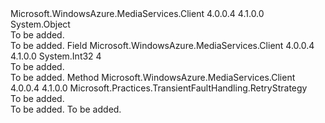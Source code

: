 <Type Name="RetryStrategyFactory" FullName="Microsoft.WindowsAzure.MediaServices.Client.TransientFaultHandling.RetryStrategyFactory">
  <TypeSignature Language="C#" Value="public static class RetryStrategyFactory" />
  <TypeSignature Language="ILAsm" Value=".class public auto ansi abstract sealed beforefieldinit RetryStrategyFactory extends System.Object" />
  <TypeSignature Language="DocId" Value="T:Microsoft.WindowsAzure.MediaServices.Client.TransientFaultHandling.RetryStrategyFactory" />
  <TypeSignature Language="VB.NET" Value="Public Class RetryStrategyFactory" />
  <TypeSignature Language="F#" Value="type RetryStrategyFactory = class" />
  <AssemblyInfo>
    <AssemblyName>Microsoft.WindowsAzure.MediaServices.Client</AssemblyName>
    <AssemblyVersion>4.0.0.4</AssemblyVersion>
    <AssemblyVersion>4.1.0.0</AssemblyVersion>
  </AssemblyInfo>
  <Base>
    <BaseTypeName>System.Object</BaseTypeName>
  </Base>
  <Interfaces />
  <Docs>
    <summary>To be added.</summary>
    <remarks>To be added.</remarks>
  </Docs>
  <Members>
    <Member MemberName="ConnectionRetryMaxAttempts">
      <MemberSignature Language="C#" Value="public const int ConnectionRetryMaxAttempts = 4;" />
      <MemberSignature Language="ILAsm" Value=".field public static literal int32 ConnectionRetryMaxAttempts = (4)" />
      <MemberSignature Language="DocId" Value="F:Microsoft.WindowsAzure.MediaServices.Client.TransientFaultHandling.RetryStrategyFactory.ConnectionRetryMaxAttempts" />
      <MemberSignature Language="VB.NET" Value="Public Const ConnectionRetryMaxAttempts As Integer  = 4" />
      <MemberSignature Language="F#" Value="val mutable ConnectionRetryMaxAttempts : int" Usage="Microsoft.WindowsAzure.MediaServices.Client.TransientFaultHandling.RetryStrategyFactory.ConnectionRetryMaxAttempts" />
      <MemberType>Field</MemberType>
      <AssemblyInfo>
        <AssemblyName>Microsoft.WindowsAzure.MediaServices.Client</AssemblyName>
        <AssemblyVersion>4.0.0.4</AssemblyVersion>
        <AssemblyVersion>4.1.0.0</AssemblyVersion>
      </AssemblyInfo>
      <ReturnValue>
        <ReturnType>System.Int32</ReturnType>
      </ReturnValue>
      <MemberValue>4</MemberValue>
      <Docs>
        <summary>To be added.</summary>
        <remarks>To be added.</remarks>
      </Docs>
    </Member>
    <Member MemberName="DefaultStrategy">
      <MemberSignature Language="C#" Value="public static Microsoft.Practices.TransientFaultHandling.RetryStrategy DefaultStrategy ();" />
      <MemberSignature Language="ILAsm" Value=".method public static hidebysig class Microsoft.Practices.TransientFaultHandling.RetryStrategy DefaultStrategy() cil managed" />
      <MemberSignature Language="DocId" Value="M:Microsoft.WindowsAzure.MediaServices.Client.TransientFaultHandling.RetryStrategyFactory.DefaultStrategy" />
      <MemberSignature Language="VB.NET" Value="Public Shared Function DefaultStrategy () As RetryStrategy" />
      <MemberSignature Language="F#" Value="static member DefaultStrategy : unit -&gt; Microsoft.Practices.TransientFaultHandling.RetryStrategy" Usage="Microsoft.WindowsAzure.MediaServices.Client.TransientFaultHandling.RetryStrategyFactory.DefaultStrategy " />
      <MemberType>Method</MemberType>
      <AssemblyInfo>
        <AssemblyName>Microsoft.WindowsAzure.MediaServices.Client</AssemblyName>
        <AssemblyVersion>4.0.0.4</AssemblyVersion>
        <AssemblyVersion>4.1.0.0</AssemblyVersion>
      </AssemblyInfo>
      <ReturnValue>
        <ReturnType>Microsoft.Practices.TransientFaultHandling.RetryStrategy</ReturnType>
      </ReturnValue>
      <Parameters />
      <Docs>
        <summary>To be added.</summary>
        <returns>To be added.</returns>
        <remarks>To be added.</remarks>
      </Docs>
    </Member>
  </Members>
</Type>